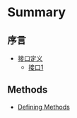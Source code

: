 # Summary

## 序言
* [接口定义](README.md)
    * [接口1](接口1.md)

## Methods
* [Defining Methods](methods.md)

